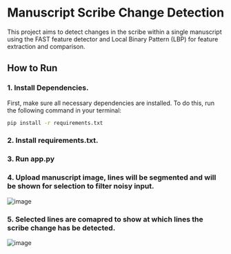 # Manuscript Scribe Change Detection

This project aims to detect changes in the scribe within a single manuscript using the FAST feature detector and Local Binary Pattern (LBP) for feature extraction and comparison.

## How to Run

### 1. Install Dependencies.
First, make sure all necessary dependencies are installed. To do this, run the following command in your terminal:
```bash
pip install -r requirements.txt
```

### 2. Install requirements.txt.

### 3. Run app.py

### 4. Upload manuscript image, lines will be segmented and will be shown for selection to filter noisy input.
   ![image](https://github.com/user-attachments/assets/20512c20-84fa-4cc5-bda3-efdd8b04f2b0)
   
### 5. Selected lines are comapred to show at which lines the scribe change has be detected.
   ![image](https://github.com/user-attachments/assets/8708f19f-1458-48cd-871e-4da64596636a)

